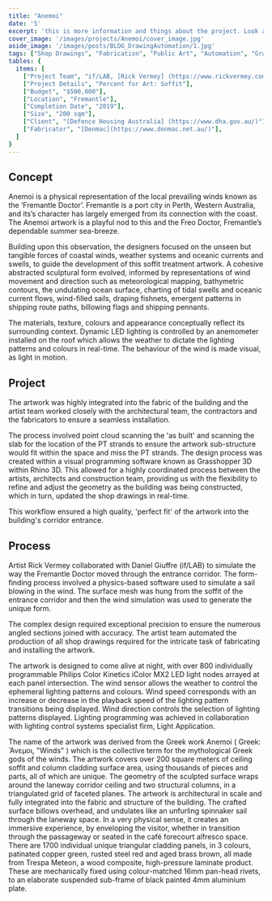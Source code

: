 ```yaml
---
title: "Anemoi" 
date: '5'
excerpt: 'this is more information and things about the project. Look at this test, it is testing the length of the item'
cover_image: '/images/projects/Anemoi/cover_image.jpg'
aside_image: '/images/posts/BLOG_DrawingAutomation/1.jpg'
tags: ["Shop Drawings", "Fabrication", "Public Art", "Automation", "Grasshopper", "Computational Design", "Rhino 3D"]
tables: {
  items: [
    ["Project Team", "if/LAB, [Rick Vermey] (https://www.rickvermey.com/)"],
    ["Project Details", "Percent for Art: Soffit"],
    ["Budget", "$500,000"],
    ["Location", "Fremantle"],
    ["Completion Date", "2019"],
    ["Size", "200 sqm"],
    ["Client", "[Defence Housing Australia] (https://www.dha.gov.au/)"],
    ["Fabricator", "[Denmac](https://www.denmac.net.au/)"],
  ]
}
---
```


## Concept

Anemoi is a physical representation of the local prevailing winds known as the ‘Fremantle Doctor’. Fremantle is a port city in Perth, Western Australia, and its’s character has largely emerged from its connection with the coast. The Anemoi artwork is a playful nod to this and the Freo Doctor, Fremantle’s dependable summer sea-breeze.

Building upon this observation, the designers focused on the unseen but tangible forces of coastal winds, weather systems and oceanic currents and swells, to guide the development of this soffit treatment artwork. A cohesive abstracted sculptural form evolved, informed by representations of wind movement and direction such as meteorological mapping, bathymetric contours, the undulating ocean surface, charting of tidal swells and oceanic current flows, wind-filled sails, draping fishnets, emergent patterns in shipping route paths, billowing flags and shipping pennants.

The materials, texture, colours and appearance conceptually reflect its surrounding context. Dynamic LED lighting is controlled by an anemometer installed on the roof which allows the weather to dictate the lighting patterns and colours in real-time. The behaviour of the wind is made visual, as light in motion.


## Project


The artwork was highly integrated into the fabric of the building and the artist team worked closely with the architectural team, the contractors and the fabricators to ensure a seamless installation.

The process involved point cloud scanning the 'as built' and scanning the slab for the location of the PT strands to ensure the artwork sub-structure would fit within the space and miss the PT strands. The design process was created within a visual programming software known as Grasshopper 3D within Rhino 3D. This allowed for a highly coordinated process between the artists, architects and construction team, providing us with the flexibility to refine and adjust the geometry as the building was being constructed, which in turn, updated the shop drawings in real-time.

This workflow ensured a high quality, 'perfect fit' of the artwork into the building's corridor entrance.



## Process

Artist Rick Vermey collaborated with Daniel Giuffre (if/LAB) to simulate the way the Fremantle Doctor moved through the entrance corridor. The form-finding process involved a physics-based software used to simulate a sail blowing in the wind. The surface mesh was hung from the soffit of the entrance corridor and then the wind simulation was used to generate the unique form.

The complex design required exceptional precision to ensure the numerous angled sections joined with accuracy. The artist team automated the production of all shop drawings required for the intricate task of fabricating and installing the artwork.

The artwork is designed to come alive at night, with over 800 individually programmable Philips Color Kinetics iColor MX2 LED light nodes arrayed at each panel intersection. The wind sensor allows the weather to control the ephemeral lighting patterns and colours. Wind speed corresponds with an increase or decrease in the playback speed of the lighting pattern transitions being displayed. Wind direction controls the selection of lighting patterns displayed. Lighting programming was achieved in collaboration with lighting control systems specialist firm, Light Application.

The name of the artwork was derived from the Greek work Anemoi ( Greek: Ἄνεμοι, "Winds" ) which is the collective term for the mythological Greek gods of the winds. The artwork covers over 200 square meters of ceiling soffit and column cladding surface area, using thousands of pieces and parts, all of which are unique. The geometry of the sculpted surface wraps around the laneway corridor ceiling and two structural columns, in a triangulated grid of faceted planes. The artwork is architectural in scale and fully integrated into the fabric and structure of the building. The crafted surface billows overhead, and undulates like an unfurling spinnaker sail through the laneway space. In a very physical sense, it creates an immersive experience, by enveloping the visitor, whether in transition through the passageway or seated in the café forecourt alfresco space. There are 1700 individual unique triangular cladding panels, in 3 colours, patinated copper green, rusted steel red and aged brass brown, all made from Trespa Meteon, a wood composite, high-pressure laminate product. These are mechanically fixed using colour-matched 16mm pan-head rivets, to an elaborate suspended sub-frame of black painted 4mm aluminium plate.